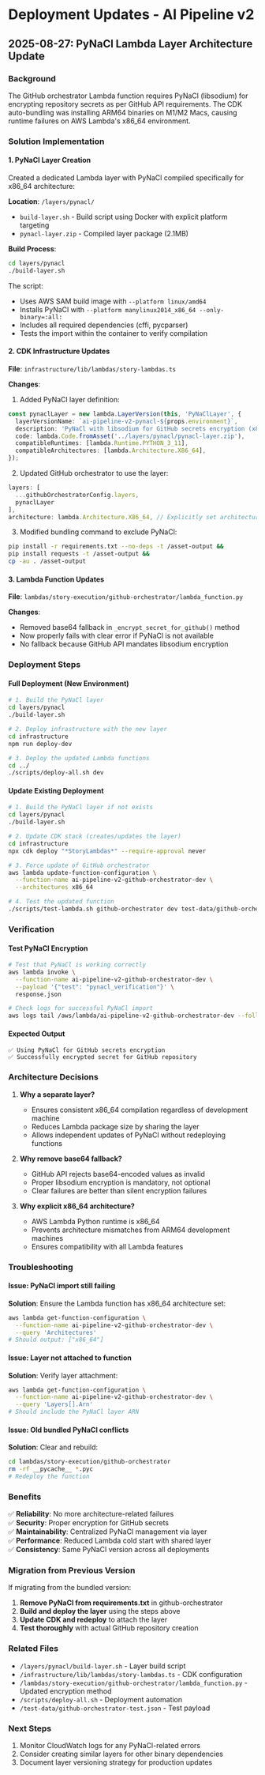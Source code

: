# Deployment Updates - AI Pipeline v2

## 2025-08-27: PyNaCl Lambda Layer Architecture Update

### Background
The GitHub orchestrator Lambda function requires PyNaCl (libsodium) for encrypting repository secrets as per GitHub API requirements. The CDK auto-bundling was installing ARM64 binaries on M1/M2 Macs, causing runtime failures on AWS Lambda's x86_64 environment.

### Solution Implementation

#### 1. PyNaCl Layer Creation
Created a dedicated Lambda layer with PyNaCl compiled specifically for x86_64 architecture:

**Location**: `/layers/pynacl/`
- `build-layer.sh` - Build script using Docker with explicit platform targeting
- `pynacl-layer.zip` - Compiled layer package (2.1MB)

**Build Process**:
```bash
cd layers/pynacl
./build-layer.sh
```

The script:
- Uses AWS SAM build image with `--platform linux/amd64`
- Installs PyNaCl with `--platform manylinux2014_x86_64 --only-binary=:all:`
- Includes all required dependencies (cffi, pycparser)
- Tests the import within the container to verify compilation

#### 2. CDK Infrastructure Updates

**File**: `infrastructure/lib/lambdas/story-lambdas.ts`

**Changes**:
1. Added PyNaCl layer definition:
```typescript
const pynaclLayer = new lambda.LayerVersion(this, 'PyNaClLayer', {
  layerVersionName: `ai-pipeline-v2-pynacl-${props.environment}`,
  description: 'PyNaCl with libsodium for GitHub secrets encryption (x86_64)',
  code: lambda.Code.fromAsset('../layers/pynacl/pynacl-layer.zip'),
  compatibleRuntimes: [lambda.Runtime.PYTHON_3_11],
  compatibleArchitectures: [lambda.Architecture.X86_64],
});
```

2. Updated GitHub orchestrator to use the layer:
```typescript
layers: [
  ...githubOrchestratorConfig.layers,
  pynaclLayer
],
architecture: lambda.Architecture.X86_64, // Explicitly set architecture
```

3. Modified bundling command to exclude PyNaCl:
```bash
pip install -r requirements.txt --no-deps -t /asset-output && 
pip install requests -t /asset-output && 
cp -au . /asset-output
```

#### 3. Lambda Function Updates

**File**: `lambdas/story-execution/github-orchestrator/lambda_function.py`

**Changes**:
- Removed base64 fallback in `_encrypt_secret_for_github()` method
- Now properly fails with clear error if PyNaCl is not available
- No fallback because GitHub API mandates libsodium encryption

### Deployment Steps

#### Full Deployment (New Environment)
```bash
# 1. Build the PyNaCl layer
cd layers/pynacl
./build-layer.sh

# 2. Deploy infrastructure with the new layer
cd infrastructure
npm run deploy-dev

# 3. Deploy the updated Lambda functions
cd ../
./scripts/deploy-all.sh dev
```

#### Update Existing Deployment
```bash
# 1. Build the PyNaCl layer if not exists
cd layers/pynacl
./build-layer.sh

# 2. Update CDK stack (creates/updates the layer)
cd infrastructure
npx cdk deploy "*StoryLambdas*" --require-approval never

# 3. Force update of GitHub orchestrator
aws lambda update-function-configuration \
  --function-name ai-pipeline-v2-github-orchestrator-dev \
  --architectures x86_64

# 4. Test the updated function
./scripts/test-lambda.sh github-orchestrator dev test-data/github-orchestrator-test.json
```

### Verification

#### Test PyNaCl Encryption
```bash
# Test that PyNaCl is working correctly
aws lambda invoke \
  --function-name ai-pipeline-v2-github-orchestrator-dev \
  --payload '{"test": "pynacl_verification"}' \
  response.json

# Check logs for successful PyNaCl import
aws logs tail /aws/lambda/ai-pipeline-v2-github-orchestrator-dev --follow | grep PyNaCl
```

#### Expected Output
```
✅ Using PyNaCl for GitHub secrets encryption
✅ Successfully encrypted secret for GitHub repository
```

### Architecture Decisions

1. **Why a separate layer?**
   - Ensures consistent x86_64 compilation regardless of development machine
   - Reduces Lambda package size by sharing the layer
   - Allows independent updates of PyNaCl without redeploying functions

2. **Why remove base64 fallback?**
   - GitHub API rejects base64-encoded values as invalid
   - Proper libsodium encryption is mandatory, not optional
   - Clear failures are better than silent encryption failures

3. **Why explicit x86_64 architecture?**
   - AWS Lambda Python runtime is x86_64
   - Prevents architecture mismatches from ARM64 development machines
   - Ensures compatibility with all Lambda features

### Troubleshooting

#### Issue: PyNaCl import still failing
**Solution**: Ensure the Lambda function has x86_64 architecture set:
```bash
aws lambda get-function-configuration \
  --function-name ai-pipeline-v2-github-orchestrator-dev \
  --query 'Architectures'
# Should output: ["x86_64"]
```

#### Issue: Layer not attached to function
**Solution**: Verify layer attachment:
```bash
aws lambda get-function-configuration \
  --function-name ai-pipeline-v2-github-orchestrator-dev \
  --query 'Layers[].Arn'
# Should include the PyNaCl layer ARN
```

#### Issue: Old bundled PyNaCl conflicts
**Solution**: Clear and rebuild:
```bash
cd lambdas/story-execution/github-orchestrator
rm -rf __pycache__ *.pyc
# Redeploy the function
```

### Benefits

✅ **Reliability**: No more architecture-related failures  
✅ **Security**: Proper encryption for GitHub secrets  
✅ **Maintainability**: Centralized PyNaCl management via layer  
✅ **Performance**: Reduced Lambda cold start with shared layer  
✅ **Consistency**: Same PyNaCl version across all deployments  

### Migration from Previous Version

If migrating from the bundled version:

1. **Remove PyNaCl from requirements.txt** in github-orchestrator
2. **Build and deploy the layer** using the steps above
3. **Update CDK and redeploy** to attach the layer
4. **Test thoroughly** with actual GitHub repository creation

### Related Files

- `/layers/pynacl/build-layer.sh` - Layer build script
- `/infrastructure/lib/lambdas/story-lambdas.ts` - CDK configuration
- `/lambdas/story-execution/github-orchestrator/lambda_function.py` - Updated encryption method
- `/scripts/deploy-all.sh` - Deployment automation
- `/test-data/github-orchestrator-test.json` - Test payload

### Next Steps

1. Monitor CloudWatch logs for any PyNaCl-related errors
2. Consider creating similar layers for other binary dependencies
3. Document layer versioning strategy for production updates
